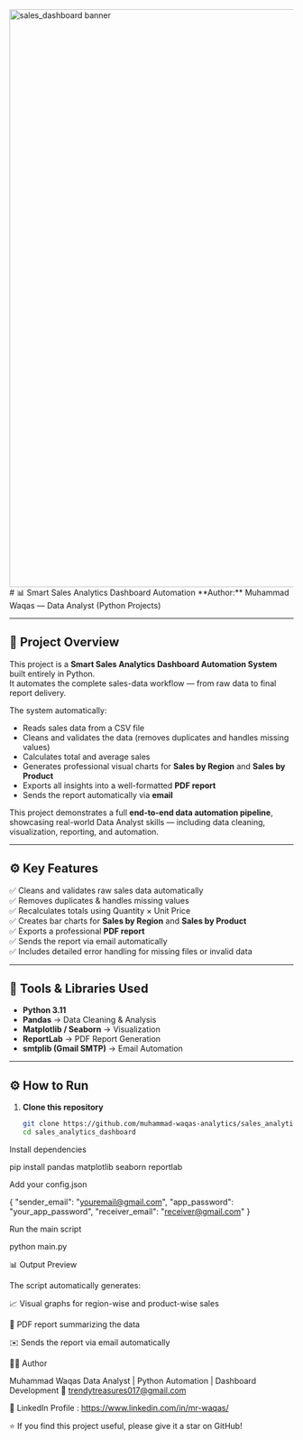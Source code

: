 <img width="1536" height="1024" alt="sales_dashboard banner" src="https://github.com/user-attachments/assets/d0edbcab-ed82-4411-8866-728bde4f6810" />
# 📊 Smart Sales Analytics Dashboard Automation  
**Author:** Muhammad Waqas — Data Analyst (Python Projects)  

---

## 🧠 Project Overview
This project is a **Smart Sales Analytics Dashboard Automation System** built entirely in Python.  
It automates the complete sales-data workflow — from raw data to final report delivery.

The system automatically:
- Reads sales data from a CSV file  
- Cleans and validates the data (removes duplicates and handles missing values)  
- Calculates total and average sales  
- Generates professional visual charts for **Sales by Region** and **Sales by Product**  
- Exports all insights into a well-formatted **PDF report**  
- Sends the report automatically via **email**

This project demonstrates a full **end-to-end data automation pipeline**, showcasing real-world Data Analyst skills — including data cleaning, visualization, reporting, and automation.

---

## ⚙️ Key Features
✅ Cleans and validates raw sales data automatically  
✅ Removes duplicates & handles missing values  
✅ Recalculates totals using Quantity × Unit Price  
✅ Creates bar charts for **Sales by Region** and **Sales by Product**  
✅ Exports a professional **PDF report**  
✅ Sends the report via email automatically  
✅ Includes detailed error handling for missing files or invalid data  

---

## 🧰 Tools & Libraries Used
- **Python 3.11**  
- **Pandas** → Data Cleaning & Analysis  
- **Matplotlib / Seaborn** → Visualization  
- **ReportLab** → PDF Report Generation  
- **smtplib (Gmail SMTP)** → Email Automation  

---

## ⚙️ How to Run

1. **Clone this repository**
   ```bash
   git clone https://github.com/muhammad-waqas-analytics/sales_analytics_dashboard.git
   cd sales_analytics_dashboard


Install dependencies

pip install pandas matplotlib seaborn reportlab


Add your config.json

{
  "sender_email": "youremail@gmail.com",
  "app_password": "your_app_password",
  "receiver_email": "receiver@gmail.com"
}


Run the main script

python main.py

📊 Output Preview

The script automatically generates:

📈 Visual graphs for region-wise and product-wise sales

🧾 PDF report summarizing the data

✉️ Sends the report via email automatically

👨‍💻 Author

Muhammad Waqas
Data Analyst | Python Automation | Dashboard Development
📧 trendytreasures017@gmail.com

🔗 LinkedIn Profile : https://www.linkedin.com/in/mr-waqas/

⭐ If you find this project useful, please give it a star on GitHub!
